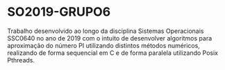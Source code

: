 # SO2019-GRUPO6
Trabalho desenvolvido ao longo da disciplina Sistemas Operacionais SSC0640 no ano de 2019 com o intuito de desenvolver algoritmos para aproximação do número PI utilizando distintos métodos numéricos, realizando de forma sequencial em C e de forma paralela utilizando Posix Pthreads.
